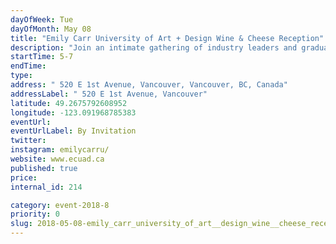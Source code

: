 ```yaml
---
dayOfWeek: Tue
dayOfMonth: May 08
title: "Emily Carr University of Art + Design Wine & Cheese Reception"
description: "Join an intimate gathering of industry leaders and graduating ECU design students to celebrate the globally significant design industry in Vancouver on the occasion of Vancouver Design Week. <br> <br> Co-hosted by Vancouver Design Week and the Shumka Centre for Creative Entrepreneurship at Emily Carr University of Art + Design."
startTime: 5-7
endTime: 
type: 
address: " 520 E 1st Avenue, Vancouver, Vancouver, BC, Canada"
addressLabel: " 520 E 1st Avenue, Vancouver"
latitude: 49.2675792608952
longitude: -123.091968785383
eventUrl: 
eventUrlLabel: By Invitation
twitter: 
instagram: emilycarru/
website: www.ecuad.ca
published: true
price: 
internal_id: 214

category: event-2018-8
priority: 0
slug: 2018-05-08-emily_carr_university_of_art__design_wine__cheese_reception
---
```

